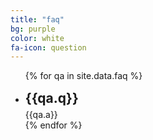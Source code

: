 ```yaml
---
title: "faq"
bg: purple
color: white
fa-icon: question
---
```


<ul>
{% for qa in site.data.faq %}
  <li>
    <div style="font-size: 1.5em; margin-top:15px;"><strong>{{qa.q}}</strong></div>
    <div style="margin-top:5px">{{qa.a}}</div>
  </li>
{% endfor %}
</ul>
